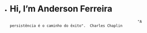 - # Hi, I’m  Anderson Ferreira


                                                                                                         
                                                                                                      
                                                                                                                                                                                           
                                                                                                         
                                                                 "A persistência é o caminho do êxito".  Charles Chaplin
<!---
dadaFerreira/dadaFerreira is a ✨ special ✨ repository because its `README.md` (this file) appears on your GitHub profile.
You can click the Preview link to take a look at your changes.
--->
